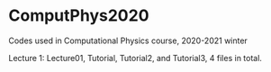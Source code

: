 # ComputPhys2020
Codes used in Computational Physics course, 2020-2021 winter

Lecture 1: Lecture01, Tutorial, Tutorial2, and Tutorial3, 4 files in total.
